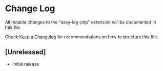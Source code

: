 # Change Log

All notable changes to the "easy-log-php" extension will be documented in this file.

Check [Keep a Changelog](http://keepachangelog.com/) for recommendations on how to structure this file.

## [Unreleased]

- Initial release